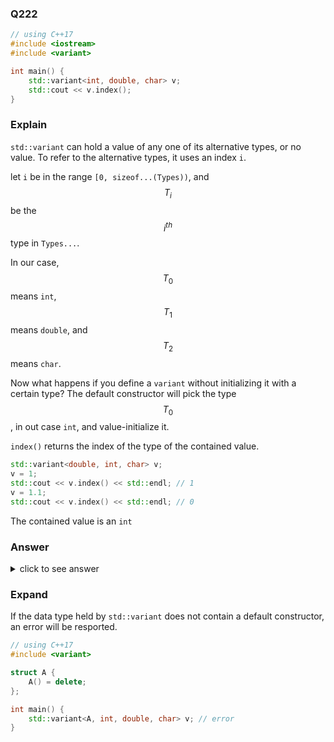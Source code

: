 ### Q222

```cpp
// using C++17
#include <iostream>
#include <variant>

int main() {
    std::variant<int, double, char> v;
    std::cout << v.index();
}
```

### Explain

`std::variant` can hold a value of any one of its alternative types, or no value. To refer to the alternative types, it uses an index `i`.

let `i` be in the range `[0, sizeof...(Types))`, and $$T_i$$ be the $$i^{th}$$ type in `Types...`.

In our case, $$T_0$$ means `int`, $$T_1$$ means `double`, and $$T_2$$ means `char`.

Now what happens if you define a `variant` without initializing it with a certain type? The default constructor will pick the type $$T_0$$, in out case `int`, and value-initialize it.

`index()` returns the index of the type of the contained value. 

```cpp
std::variant<double, int, char> v;
v = 1;
std::cout << v.index() << std::endl; // 1
v = 1.1;
std::cout << v.index() << std::endl; // 0
```

The contained value is an `int`

### Answer

<details>
    <summary>click to see answer</summary>
    0
</details>

### Expand

If the data type held by `std::variant` does not contain a default constructor, an error will be resported.

```cpp
// using C++17
#include <variant>

struct A {
    A() = delete;
};

int main() {
    std::variant<A, int, double, char> v; // error
}
```

